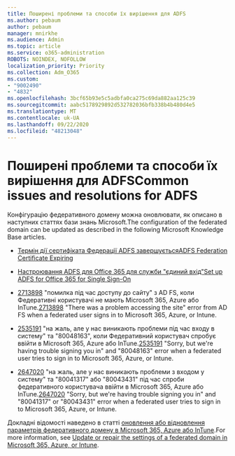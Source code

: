 ```yaml
---
title: Поширені проблеми та способи їх вирішення для ADFS
ms.author: pebaum
author: pebaum
manager: mnirkhe
ms.audience: Admin
ms.topic: article
ms.service: o365-administration
ROBOTS: NOINDEX, NOFOLLOW
localization_priority: Priority
ms.collection: Adm_O365
ms.custom:
- "9002490"
- "4832"
ms.openlocfilehash: 3bcf65b93e5c5adbfa0ca275c69da882aa125c39
ms.sourcegitcommit: aabc5178929892d532782036bfb338b4b480d4e5
ms.translationtype: MT
ms.contentlocale: uk-UA
ms.lasthandoff: 09/22/2020
ms.locfileid: "48213048"
---
```

# <a name="common-issues-and-resolutions-for-adfs"></a><span data-ttu-id="2163a-102">Поширені проблеми та способи їх вирішення для ADFS</span><span class="sxs-lookup"><span data-stu-id="2163a-102">Common issues and resolutions for ADFS</span></span>

<span data-ttu-id="2163a-103">Конфігурацію федеративного домену можна оновлювати, як описано в наступних статтях бази знань Microsoft.</span><span class="sxs-lookup"><span data-stu-id="2163a-103">The configuration of the federated domain can be updated as described in the following Microsoft Knowledge Base articles.</span></span>

- [<span data-ttu-id="2163a-104">Термін дії сертифіката Федерації ADFS завершується</span><span class="sxs-lookup"><span data-stu-id="2163a-104">ADFS Federation Certificate Expiring</span></span>](adfs-federation-certificate-expiring.md)

- [<span data-ttu-id="2163a-105">Настроювання ADFS для Office 365 для служби "єдиний вхід"</span><span class="sxs-lookup"><span data-stu-id="2163a-105">Set up ADFS for Office 365 for Single Sign-On</span></span>](https://docs.microsoft.com/office365/troubleshoot/active-directory/set-up-adfs-for-single-sign-on)

- <span data-ttu-id="2163a-106">[2713898](https://support.microsoft.com/help/2713898)  "помилка під час доступу до сайту" з AD FS, коли Федеративні користувачі не мають Microsoft 365, Azure або InTune.</span><span class="sxs-lookup"><span data-stu-id="2163a-106">[2713898](https://support.microsoft.com/help/2713898)  "There was a problem accessing the site" error from AD FS when a federated user signs in to Microsoft 365, Azure, or Intune.</span></span>

- <span data-ttu-id="2163a-107">[2535191](https://support.microsoft.com/help/2535191) "на жаль, але у нас виникають проблеми під час входу в систему" та "80048163", коли Федеративний користувач спробує ввійти в Microsoft 365, Azure або InTune.</span><span class="sxs-lookup"><span data-stu-id="2163a-107">[2535191](https://support.microsoft.com/help/2535191) "Sorry, but we're having trouble signing you in" and "80048163" error when a federated user tries to sign in to Microsoft 365, Azure, or Intune.</span></span>

- <span data-ttu-id="2163a-108">[2647020](https://support.microsoft.com/help/2647020)   "на жаль, але у нас виникають проблеми з входом у систему" та "80041317" або "80043431" під час спроби федеративного користувача ввійти в Microsoft 365, Azure або InTune.</span><span class="sxs-lookup"><span data-stu-id="2163a-108">[2647020](https://support.microsoft.com/help/2647020)   "Sorry, but we're having trouble signing you in" and "80041317" or "80043431" error when a federated user tries to sign in to Microsoft 365, Azure, or Intune.</span></span>

<span data-ttu-id="2163a-109">Докладні відомості наведено в статті [оновлення або відновлення параметрів федеративного домену в Microsoft 365, Azure або InTune](https://docs.microsoft.com/office365/troubleshoot/active-directory/update-federated-domain-office-365).</span><span class="sxs-lookup"><span data-stu-id="2163a-109">For more information, see [Update or repair the settings of a federated domain in Microsoft 365, Azure, or Intune](https://docs.microsoft.com/office365/troubleshoot/active-directory/update-federated-domain-office-365).</span></span>
